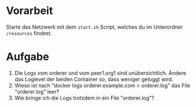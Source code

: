 # Vorarbeit
Starte das Netzwerk mit dem `start.sh` Script, welches du im Unterordner `/resources` findest.

# Aufgabe
1. Die Logs vom orderer und vom peer1.org1 sind unübersichtlich. Ändere das Loglevel der beiden Container so, dass weniger geloggt wird.
2. Wieso ist nach "docker logs orderer.example.com > orderer.log" das File "orderer.log" leer?
3. Wie bringe ich die Logs trotzdem in ein File "orderer.log"?